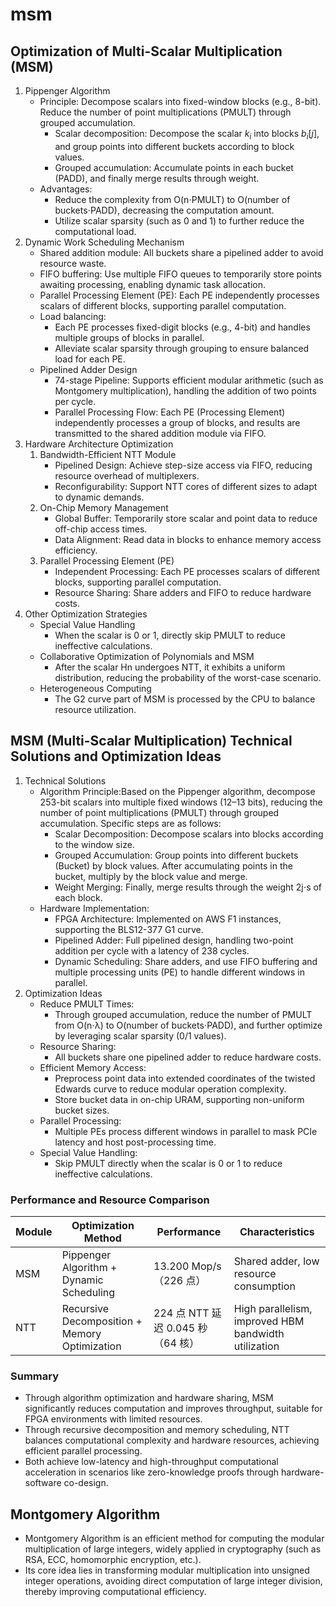 # msm
## Optimization of Multi-Scalar Multiplication (MSM)
1. Pippenger Algorithm
    * Principle: Decompose scalars into fixed-window blocks (e.g., 8-bit). Reduce the number of point multiplications (PMULT) through grouped accumulation.
        * Scalar decomposition: Decompose the scalar $k_i$ into blocks $b_i[j]$, and group points into different buckets according to block values.
        * Grouped accumulation: Accumulate points in each bucket (PADD), and finally merge results through weight.
    * Advantages:
        * Reduce the complexity from O(n⋅PMULT) to O(number of buckets⋅PADD), decreasing the computation amount.
        * Utilize scalar sparsity (such as 0 and 1) to further reduce the computational load.
2. Dynamic Work Scheduling Mechanism
    * Shared addition module: All buckets share a pipelined adder to avoid resource waste.
    * FIFO buffering: Use multiple FIFO queues to temporarily store points awaiting processing, enabling dynamic task allocation.
    * Parallel Processing Element (PE): Each PE independently processes scalars of different blocks, supporting parallel computation.
    * Load balancing:
        * Each PE processes fixed-digit blocks (e.g., 4-bit) and handles multiple groups of blocks in parallel.
        * Alleviate scalar sparsity through grouping to ensure balanced load for each PE.
    * Pipelined Adder Design
        * 74-stage Pipeline: Supports efficient modular arithmetic (such as Montgomery multiplication), handling the addition of two points per cycle.
        * Parallel Processing Flow: Each PE (Processing Element) independently processes a group of blocks, and results are transmitted to the shared addition module via FIFO.
3. Hardware Architecture Optimization
    1. Bandwidth-Efficient NTT Module
        * Pipelined Design: Achieve step-size access via FIFO, reducing resource overhead of multiplexers.
        * Reconfigurability: Support NTT cores of different sizes to adapt to dynamic demands.
    2. On-Chip Memory Management
        * Global Buffer: Temporarily store scalar and point data to reduce off-chip access times.
        * Data Alignment: Read data in blocks to enhance memory access efficiency.
    3. Parallel Processing Element (PE)
        * Independent Processing: Each PE processes scalars of different blocks, supporting parallel computation.
        * Resource Sharing: Share adders and FIFO to reduce hardware costs.
4. Other Optimization Strategies
    * Special Value Handling
        * When the scalar is 0 or 1, directly skip PMULT to reduce ineffective calculations.
    * Collaborative Optimization of Polynomials and MSM
        * After the scalar Hn undergoes NTT, it exhibits a uniform distribution, reducing the probability of the worst-case scenario.
    * Heterogeneous Computing
        * The G2 curve part of MSM is processed by the CPU to balance resource utilization.

## MSM (Multi-Scalar Multiplication) Technical Solutions and Optimization Ideas
1. Technical Solutions
    * Algorithm Principle:Based on the Pippenger algorithm, decompose 253-bit scalars into multiple fixed windows (12–13 bits), reducing the number of point multiplications (PMULT) through grouped accumulation. Specific steps are as follows:
        * Scalar Decomposition: Decompose scalars into blocks according to the window size.
        * Grouped Accumulation: Group points into different buckets (Bucket) by block values. After accumulating points in the bucket, multiply by the block value and merge.
        * Weight Merging: Finally, merge results through the weight 2j⋅s of each block.
    * Hardware Implementation:
        * FPGA Architecture: Implemented on AWS F1 instances, supporting the BLS12-377 G1 curve.
        * Pipelined Adder: Full pipelined design, handling two-point addition per cycle with a latency of 238 cycles.
        * Dynamic Scheduling: Share adders, and use FIFO buffering and multiple processing units (PE) to handle different windows in parallel.
2. Optimization Ideas
    * Reduce PMULT Times:
        * Through grouped accumulation, reduce the number of PMULT from O(n⋅λ) to O(number of buckets⋅PADD), and further optimize by leveraging scalar sparsity (0/1 values).
    * Resource Sharing:
        * All buckets share one pipelined adder to reduce hardware costs.
    * Efficient Memory Access:
        * Preprocess point data into extended coordinates of the twisted Edwards curve to reduce modular operation complexity.
        * Store bucket data in on-chip URAM, supporting non-uniform bucket sizes.
    * Parallel Processing:
        * Multiple PEs process different windows in parallel to mask PCIe latency and host post-processing time.
    * Special Value Handling:
        * Skip PMULT directly when the scalar is 0 or 1 to reduce ineffective calculations.

### Performance and Resource Comparison

| Module | Optimization Method  | Performance | Characteristics |
| ---- | ---- | ---- | ---- |
| MSM | Pippenger Algorithm + Dynamic Scheduling | 13.200 Mop/s（226 点） | Shared adder, low resource consumption |
| NTT | Recursive Decomposition + Memory Optimization | 224 点 NTT 延迟 0.045 秒（64 核） | High parallelism, improved HBM bandwidth utilization |



### Summary
* Through algorithm optimization and hardware sharing, MSM significantly reduces computation and improves throughput, suitable for FPGA environments with limited resources.
* Through recursive decomposition and memory scheduling, NTT balances computational complexity and hardware resources, achieving efficient parallel processing.
* Both achieve low-latency and high-throughput computational acceleration in scenarios like zero-knowledge proofs through hardware-software co-design.

## Montgomery Algorithm
* Montgomery Algorithm is an efficient method for computing the modular multiplication of large integers, widely applied in cryptography (such as RSA, ECC, homomorphic encryption, etc.). 
* Its core idea lies in transforming modular multiplication into unsigned integer operations, avoiding direct computation of large integer division, thereby improving computational efficiency.